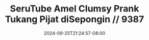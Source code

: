--- 
title: "SeruTube  Amel Clumsy Prank Tukang Pijat diSepongin // 9387"
description: "download  video bokep SeruTube  Amel Clumsy Prank Tukang Pijat diSepongin // 9387 instagram full baru"
date: 2024-09-25T21:24:57-08:00
file_code: "5nh6p7zvd5fz"
draft: false
cover: "csavj48xhoaq36sx.jpg"
tags: ["SeruTube", "Amel", "Clumsy", "Prank", "Tukang", "Pijat", "diSepongin", "bokep-indo", "bokep-viral", "bokep-ig"]
length: 3173
fld_id: "1482658"
foldername: "Amel clumsy"
categories: ["Amel clumsy"]
views: 1
---